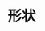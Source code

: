 # 形状

<script setup>
    let data=[{name:'矩形',code:'AnRectangle'},{name:'圆/椭圆',code:'AnCircle'},{name:'三角形',code:'AnTriangle'},{name:'线段',code:'AnLine'}]
</script>

<element :data="data"></element>
